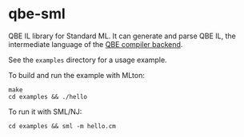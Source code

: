 # qbe-sml

QBE IL library for Standard ML.
It can generate and parse QBE IL, the intermediate language of the
[QBE compiler backend][qbe].

See the `examples` directory for a usage example.

To build and run the example with MLton:

    make
    cd examples && ./hello

To run it with SML/NJ:

    cd examples && sml -m hello.cm

[qbe]: https://c9x.me/compile/
